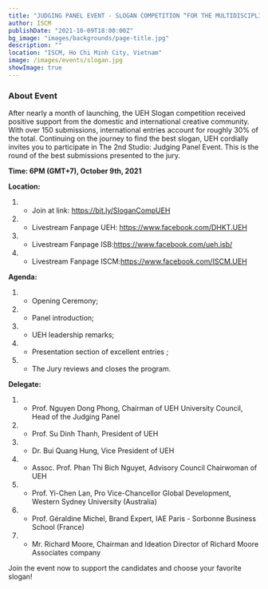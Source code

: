 ```yaml
---
title: "JUDGING PANEL EVENT - SLOGAN COMPETITION “FOR THE MULTIDISCIPLINARY AND SUSTAINABLE UEH UNIVERSITY"
author: ISCM
publishDate: "2021-10-09T18:00:00Z"
bg_image: "images/backgrounds/page-title.jpg"
description: ""
location: "ISCM, Ho Chi Minh City, Vietnam"
image: /images/events/slogan.jpg
showImage: true
---
```


### About Event
<!--StartFragment-->

After nearly a month of launching, the UEH Slogan competition received positive support from the domestic and international creative community. With over 150 submissions, international entries account for roughly 30% of the total. Continuing on the journey to find the best slogan, UEH cordially invites you to participate in The 2nd Studio: Judging Panel Event. This is the round of the best submissions presented to the jury.

**Time: 6PM (GMT+7), October 9th, 2021**

**Location:**
1. - Join at link: https://bit.ly/SloganCompUEH
1. - Livestream Fanpage UEH: https://www.facebook.com/DHKT.UEH
1. - Livestream Fanpage ISB:https://www.facebook.com/ueh.isb/
1. - Livestream Fanpage ISCM:https://www.facebook.com/ISCM.UEH

**Agenda:**
1. - Opening Ceremony;
1. - Panel introduction;
1. - UEH leadership remarks;
1. - Presentation section of excellent entries ;
1. - The Jury reviews and closes the program.

**Delegate:**
1. - Prof. Nguyen Dong Phong, Chairman of UEH University Council, Head of the Judging Panel
1. - Prof. Su Dinh Thanh, President of UEH
1. - Dr. Bui Quang Hung, Vice President of UEH
1. - Assoc. Prof. Phan Thi Bich Nguyet, Advisory Council Chairwoman of UEH
1. - Prof. Yi-Chen Lan, Pro Vice-Chancellor Global Development, Western Sydney University (Australia)
1. - Prof. Géraldine Michel, Brand Expert, IAE Paris - Sorbonne Business School (France)
1. - Mr. Richard Moore, Chairman and Ideation Director of Richard Moore Associates company

Join the event now to support the candidates and choose your favorite slogan!

<!--EndFragment-->
